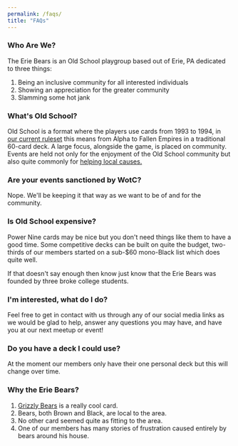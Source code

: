 ```yaml
---
permalink: /faqs/
title: "FAQs"
---
```


### Who Are We?

The Erie Bears is an Old School playgroup based out of Erie, PA dedicated to three things:

1. Being an inclusive community for all interested individuals
2. Showing an appreciation for the greater community
3. Slamming some hot jank

### What's Old School?

Old School is a format where the players use cards from 1993 to 1994, in [our current ruleset][1] this means from Alpha to Fallen Empires in a traditional 60-card deck. A large focus, alongside the game, is placed on community. Events are held not only for the enjoyment of the Old School community but also quite commonly for [helping local causes.][2]

### Are your events sanctioned by WotC?

Nope. We'll be keeping it that way as we want to be of and for the community.

### Is Old School expensive?

Power Nine cards may be nice but you don't need things like them to have a good time. Some competitive decks can be built on quite the budget, two-thirds of our members started on a sub-$60 mono-Black list which does quite well. 

If that doesn't say enough then know just know that the Erie Bears was founded by three broke college students.

### I'm interested, what do I do?

Feel free to get in contact with us through any of our social media links as we would be glad to help, answer any questions you may have, and have you at our next meetup or event!

### Do you have a deck I could use?

At the moment our members only have their one personal deck but this will change over time.

### Why the Erie Bears?

1. [Grizzly Bears][3] is a really cool card.
2. Bears, both Brown and Black, are local to the area. 
3. No other card seemed quite as fitting to the area.
4. One of our members has many stories of frustration caused entirely by bears around his house.

[1]: https://sentineloldschoolmtg.com/atlantic-93-94/ "Atlantic 93/94 Magic Rules"
[2]: https://sites.google.com/view/philadelphiaos/articles-reports/balance-2020-tos-report "A recent example, $1069 to the APEDF, which one of our members played in"
[3]: https://gatherer.wizards.com/Pages/Card/Details.aspx?multiverseid=155 "Alpha Bear goes roar"
